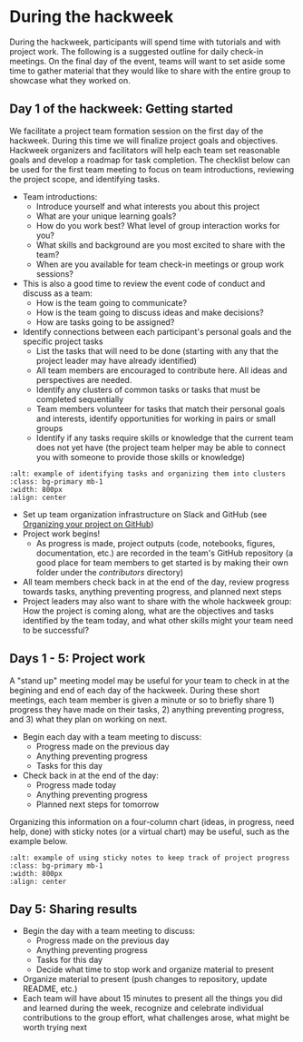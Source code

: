 # During the hackweek

During the hackweek, participants will spend time with tutorials and with project work. The following is a suggested outline for daily check-in meetings. On the final day of the event, teams will want to set aside some time to gather material that they would like to share with the entire group to showcase what they worked on.

## Day 1 of the hackweek: Getting started

We facilitate a project team formation session on the first day of the hackweek. During this time we will finalize project goals and objectives. Hackweek organizers and facilitators will help each team set reasonable goals and develop a roadmap for task completion. The checklist below can be used for the first team meeting to focus on team introductions, reviewing the project scope, and identifying tasks.

* Team introductions:
    * Introduce yourself and what interests you about this project
    * What are your unique learning goals? 
    * How do you work best? What level of group interaction works for you?
    * What skills and background are you most excited to share with the team?
    * When are you available for team check-in meetings or group work sessions?
* This is also a good time to review the event code of conduct and discuss as a team:
    * How is the team going to communicate?
    * How is the team going to discuss ideas and make decisions?
    * How are tasks going to be assigned?
* Identify connections between each participant's personal goals and the specific project tasks
  * List the tasks that will need to be done (starting with any that the project leader may have already identified)
  * All team members are encouraged to contribute here. All ideas and perspectives are needed.
  * Identify any clusters of common tasks or tasks that must be completed sequentially
  * Team members volunteer for tasks that match their personal goals and interests, identify opportunities for working in pairs or small groups
  * Identify if any tasks require skills or knowledge that the current team does not yet have (the project team helper may be able to connect you with someone to provide those skills or knowledge)
 
```{image} ../images/project-taskboard.png
:alt: example of identifying tasks and organizing them into clusters
:class: bg-primary mb-1
:width: 800px
:align: center
```

* Set up team organization infrastructure on Slack and GitHub (see [Organizing your project on GitHub](project-github.md)) 
* Project work begins!
    * As progress is made, project outputs (code, notebooks, figures, documentation, etc.) are recorded in the team's GitHub repository (a good place for team members to get started is by making their own folder under the *contributors* directory)
* All team members check back in at the end of the day, review progress towards tasks, anything preventing progress, and planned next steps
* Project leaders may also want to share with the whole hackweek group: How the project is coming along, what are the objectives and tasks identified by the team today, and what other skills might your team need to be successful?

## Days 1 - 5: Project work

A "stand up" meeting model may be useful for your team to check in at the begining and end of each day of the hackweek. During these short meetings, each team member is given a minute or so to briefly share 1) progress they have made on their tasks, 2) anything preventing progress, and 3) what they plan on working on next. 

* Begin each day with a team meeting to discuss:
    * Progress made on the previous day
    * Anything preventing progress
    * Tasks for this day
* Check back in at the end of the day:
    * Progress made today
    * Anything preventing progress
    * Planned next steps for tomorrow
 
Organizing this information on a four-column chart (ideas, in progress, need help, done) with sticky notes (or a virtual chart) may be useful, such as the example below.

```{image} ../images/project-progress.png
:alt: example of using sticky notes to keep track of project progress
:class: bg-primary mb-1
:width: 800px
:align: center
```

## Day 5: Sharing results

* Begin the day with a team meeting to discuss:
    * Progress made on the previous day
    * Anything preventing progress
    * Tasks for this day
    * Decide what time to stop work and organize material to present
* Organize material to present (push changes to repository, update README, etc.)
* Each team will have about 15 minutes to present all the things you did and learned during the week, recognize and celebrate individual contributions to the group effort, what challenges arose, what might be worth trying next
